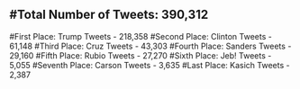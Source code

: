 #Total Number of Tweets: 390,312 
---
#First Place: Trump Tweets - 218,358
#Second Place: Clinton Tweets - 61,148
#Third Place: Cruz Tweets - 43,303
#Fourth Place: Sanders Tweets - 29,160
#Fifth Place: Rubio Tweets - 27,270
#Sixth Place: Jeb! Tweets - 5,055
#Seventh Place: Carson Tweets - 3,635
#Last Place: Kasich Tweets - 2,387
